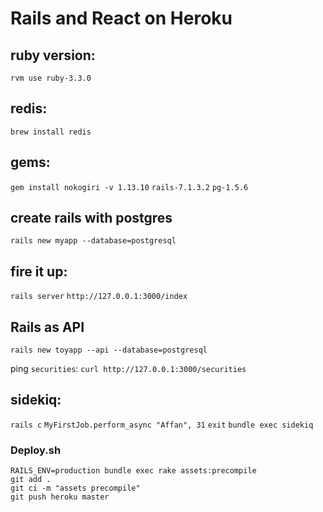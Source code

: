 # Rails and React on Heroku

## ruby version:
`rvm use ruby-3.3.0`

## redis:
`brew install redis`

## gems:
`gem install nokogiri -v 1.13.10`
`rails-7.1.3.2`
`pg-1.5.6`

## create rails with postgres
`rails new myapp --database=postgresql`

## fire it up:
`rails server`
`http://127.0.0.1:3000/index`

## Rails as API
`rails new toyapp --api --database=postgresql`

ping `securities`:
`curl http://127.0.0.1:3000/securities`

## sidekiq:
`rails c`
`MyFirstJob.perform_async "Affan", 31`
`exit`
`bundle exec sidekiq`


### Deploy.sh
```
RAILS_ENV=production bundle exec rake assets:precompile
git add .
git ci -m "assets precompile"
git push heroku master
```
